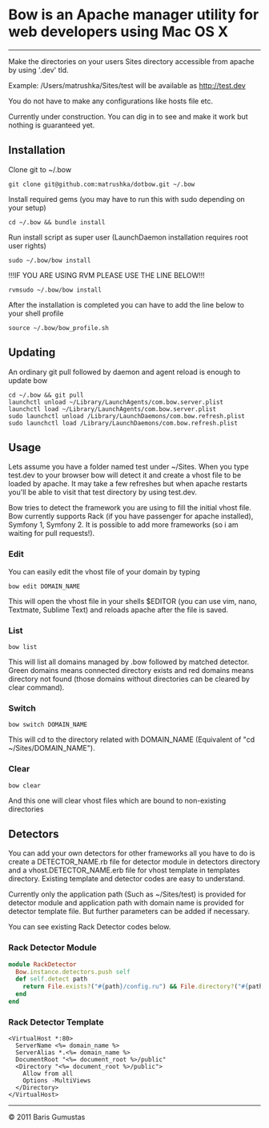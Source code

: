 # Bow is an Apache manager utility for web developers using Mac OS X
-----
Make the directories on your users Sites directory accessible from apache by using '.dev' tld.

Example: /Users/matrushka/Sites/test will be available as http://test.dev

You do not have to make any configurations like hosts file etc.

Currently under construction. You can dig in to see and make it work but nothing is guaranteed yet.

## Installation

Clone git to ~/.bow

```shell
git clone git@github.com:matrushka/dotbow.git ~/.bow
```

Install required gems (you may have to run this with sudo depending on your setup)

```shell
cd ~/.bow && bundle install
```

Run install script as super user (LaunchDaemon installation requires root user rights)

```shell
sudo ~/.bow/bow install
```

!!!IF YOU ARE USING RVM PLEASE USE THE LINE BELOW!!!

```shell
rvmsudo ~/.bow/bow install
```

After the installation is completed you can have to add the line below to your shell profile

```shell
source ~/.bow/bow_profile.sh
```

## Updating

An ordinary git pull followed by daemon and agent reload is enough to update bow

```shell
cd ~/.bow && git pull
launchctl unload ~/Library/LaunchAgents/com.bow.server.plist
launchctl load ~/Library/LaunchAgents/com.bow.server.plist
sudo launchctl unload /Library/LaunchDaemons/com.bow.refresh.plist
sudo launchctl load /Library/LaunchDaemons/com.bow.refresh.plist
```

## Usage

Lets assume you have a folder named test under ~/Sites. When you type test.dev to your browser bow will detect it and create a vhost file to be loaded by apache. It may take a few refreshes but when apache restarts you'll be able to visit that test directory by using test.dev.

Bow tries to detect the framework you are using to fill the initial vhost file. Bow currently supports Rack (if you have passenger for apache installed), Symfony 1, Symfony 2. It is possible to add more frameworks (so i am waiting for pull requests!).

### Edit
You can easily edit the vhost file of your domain by typing

```shell
bow edit DOMAIN_NAME
```

This will open the vhost file in your shells $EDITOR (you can use vim, nano, Textmate, Sublime Text) and reloads apache after the file is saved.

### List
```shell
bow list
```
This will list all domains managed by .bow followed by matched detector. Green domains means connected directory exists and red domains means directory not found (those domains without directories can be cleared by clear command).

### Switch
```shell
bow switch DOMAIN_NAME
```
This will cd to the directory related with DOMAIN_NAME (Equivalent of "cd ~/Sites/DOMAIN_NAME").


### Clear
```shell
bow clear
```
And this one will clear vhost files which are bound to non-existing directories

## Detectors

You can add your own detectors for other frameworks all you have to do is create a DETECTOR_NAME.rb file for detector module in detectors directory and a vhost.DETECTOR_NAME.erb file for vhost template in templates directory. Existing template and detector codes are easy to understand.

Currently only the application path (Such as ~/Sites/test) is provided for detector module and application path with domain name is provided for detector template file. But further parameters can be added if necessary.

You can see existing Rack Detector codes below.

### Rack Detector Module
```ruby
module RackDetector
  Bow.instance.detectors.push self
  def self.detect path
    return File.exists?("#{path}/config.ru") && File.directory?("#{path}/public") && File.directory?("#{path}/tmp")
  end
end
```
### Rack Detector Template
```
<VirtualHost *:80>
  ServerName <%= domain_name %>
  ServerAlias *.<%= domain_name %>
  DocumentRoot "<%= document_root %>/public"
  <Directory "<%= document_root %>/public">
    Allow from all
    Options -MultiViews
  </Directory>
</VirtualHost>
```

-----
&copy; 2011 Baris Gumustas
